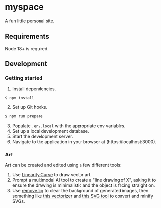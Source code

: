 # myspace
A fun little personal site.

## Requirements
Node 18+ is required.

## Development
### Getting started
1. Install dependencies.
```bash
$ npm install
```
2. Set up Git hooks.
```bash
$ npm run prepare
```
3. Populate `.env.local` with the appropriate env variables.
4. Set up a local development database.
5. Start the development server.
6. Navigate to the application in your browser at (https://localhost:3000).

### Art
Art can be created and edited using a few different tools:

1. Use [Linearity Curve](https://www.linearity.io/curve/) to draw vector art.
2. Prompt a multimodal AI tool to create a "line drawing of X", asking it to ensure the drawing is minimalistic and the object is facing straight on.
3. Use [remove.bg](remove.bg) to clear the background of generated images, then something like [this vectorizer](https://www.vectorizer.io/) and [this SVG tool](https://jakearchibald.github.io/svgomg/) to convert and minify SVGs.
